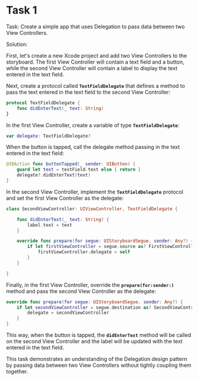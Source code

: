 # Task 1

Task: Create a simple app that uses Delegation to pass data between two View
Controllers.

Solution:

First, let's create a new Xcode project and add two View Controllers to the
storyboard. The first View Controller will contain a text field and a button,
while the second View Controller will contain a label to display the text
entered in the text field.

Next, create a protocol called **`TextFieldDelegate`** that defines a method to
pass the text entered in the text field to the second View Controller:

```swift
protocol TextFieldDelegate {
    func didEnterText(_ text: String)
}
```

In the first View Controller, create a variable of type **`TextFieldDelegate`**:

```swift
var delegate: TextFieldDelegate?
```

When the button is tapped, call the delegate method passing in the text entered
in the text field:

```swift
@IBAction func buttonTapped(_ sender: UIButton) {
    guard let text = textField.text else { return }
    delegate?.didEnterText(text)
}
```

In the second View Controller, implement the **`TextFieldDelegate`** protocol
and set the first View Controller as the delegate:

```swift
class SecondViewController: UIViewController, TextFieldDelegate {

    func didEnterText(_ text: String) {
        label.text = text
    }

    override func prepare(for segue: UIStoryboardSegue, sender: Any?) {
        if let firstViewController = segue.source as? FirstViewController {
            firstViewController.delegate = self
        }
    }

}
```

Finally, in the first View Controller, override the **`prepare(for:sender:)`**
method and pass the second View Controller as the delegate:

```swift
override func prepare(for segue: UIStoryboardSegue, sender: Any?) {
    if let secondViewController = segue.destination as? SecondViewController {
        delegate = secondViewController
    }
}
```

This way, when the button is tapped, the **`didEnterText`** method will be
called on the second View Controller and the label will be updated with the text
entered in the text field.

This task demonstrates an understanding of the Delegation design pattern by
passing data between two View Controllers without tightly coupling them
together.
